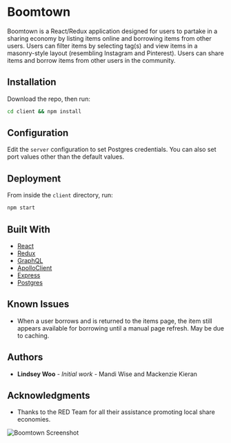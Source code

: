 # Boomtown

Boomtown is a React/Redux application designed for users to partake in a sharing economy by listing items online and borrowing items from other users. Users can filter items by selecting tag(s) and view items in a masonry-style layout (resembling Instagram and Pinterest). Users can share items and borrow items from other users in the community.

## Installation

Download the repo, then run:

```bash
cd client && npm install
```

## Configuration

Edit the `server` configuration to set Postgres credentials.
You can also set port values other than the default values.

## Deployment

From inside the `client` directory, run:

```bash
npm start
```

## Built With

* [React](https://reactjs.org/)
* [Redux](https://redux.js.org/docs/introduction/)
* [GraphQL](http://graphql.org/)
* [ApolloClient](www.apollographql.com)
* [Express](https://expressjs.com/)
* [Postgres](https://www.postgresql.org/)

## Known Issues

* When a user borrows and is returned to the items page, the item still appears available for borrowing until a manual page refresh. May be due to caching.

## Authors

* **Lindsey Woo** - _Initial work_ - Mandi Wise and Mackenzie Kieran

## Acknowledgments

* Thanks to the RED Team for all their assistance promoting local share economies.

![Boomtown Screenshot](https://firebasestorage.googleapis.com/v0/b/boomtown-e933c.appspot.com/o/1517711653229-Screen%20Shot%202018-02-01%20at%2011.11.23%20PM.png?alt=media&token=7862c2ad-a53b-4c68-a9d0-7d7f354854ed)
